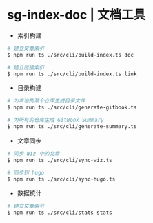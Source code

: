 # sg-index-doc | 文档工具

- 索引构建

```sh
# 建立文章索引
$ npm run ts ./src/cli/build-index.ts doc

# 建立链接索引
$ npm run ts ./src/cli/build-index.ts link
```

- 目录构建

```sh
# 为本地的某个仓库生成目录文件
$ npm run ts ./src/cli/generate-gitbook.ts

# 为所有的仓库生成 GitBook Summary
$ npm run ts ./src/cli/generate-summary.ts
```

- 文章同步

```sh
# 同步 Wiz 中的文章
$ npm run ts ./src/cli/sync-wiz.ts
```

```sh
# 同步到 hugo
$ npm run ts ./src/cli/sync-hugo.ts
```

- 数据统计

```sh
# 建立文章索引
$ npm run ts ./src/cli/stats stats
```
